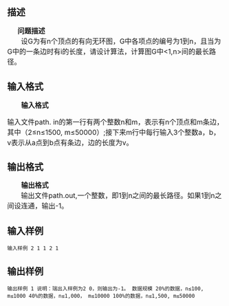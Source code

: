 ## 描述

<div style="margin: 0cm 0cm 0pt 18pt; line-height: 150%" align="left"><b><span style="font-size: 12pt; line-height: 150%">问题描述</span></b></div> <div style="text-indent: 24pt; line-height: 150%" align="left"><span style="font-size: 12pt; line-height: 150%">设G为有n个顶点的有向无环图，G中各项点的编号为1到n，且当<i,j>为G中的一条边时有i<j。设w(i,j)为边<i,j>的长度，请设计算法，计算图G中<1,n>间的最长路径。</span></div>

## 输入格式

<div style="text-indent: 24.1pt; line-height: 150%" align="left"><b><span style="font-size: 12pt; line-height: 150%">输入格式</span></b></div> <p><span style="font-size: 12pt">输入文件path. in的第一行有两个整数n和m，表示有n个顶点和m条边，其中（2≤n≤1500, m≤50000）;接下来m行中每行输入3个整数a，b，v表示从a点到b点有条边，边的长度为v。</span></p>

## 输出格式

<div style="text-indent: 24.1pt; line-height: 150%" align="left"><b><span style="font-size: 12pt; line-height: 150%">输出格式</span></b></div> <div style="text-indent: 24pt; line-height: 150%" align="left"><span style="font-size: 12pt; line-height: 150%">输出文件path.out,一个整数，即1到n之间的最长路径。如果1到n之间设连通，输出-1。</span></div>

## 输入样例

```plaintext
输入样例 2 1 1 2 1 
```

## 输出样例

```plaintext
输出样例 1 说明：瑞出入样例为2 0，则输出为-1。 数据规模 20%的数据，n≤100, m≤1000 40%的数据，n≤1,000， m≤10000 100%的数据，n≤1,500, m≤50000 
```



 



 


